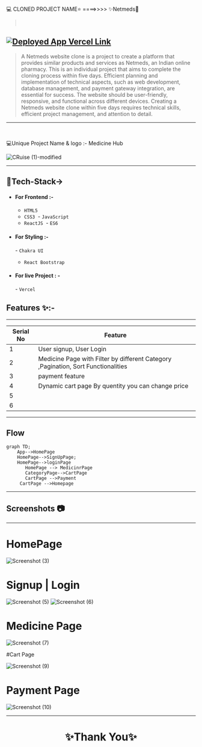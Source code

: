 💻 CLONED PROJECT NAME⭐ ====>>>> ✨Netmeds💫
> <br>


## [![Deployed App Vercel Link](https://img.shields.io/badge/Deployed_App_Vercel_Link-000?style=for-the-badge&logo=ko-fi&logoColor=white)](https://medicine-hub.vercel.app/)



> A Netmeds website clone is a project to create a platform that provides similar products and services as Netmeds, an Indian online pharmacy. This is an individual project that aims to complete the cloning process within five days. Efficient planning and implementation of technical aspects, such as web development, database management, and payment gateway integration, are essential for success. The website should be user-friendly, responsive, and functional across different devices. Creating a Netmeds website clone within five days requires technical skills, efficient project management, and attention to detail.
---


<br>

💻Unique Project Name & logo :- Medicine Hub

![CRuise (1)-modified](https://medicine-hub.vercel.app/static/media/Logo.9c966f8b432ccbcd9b3e.png)

---

## 💫Tech-Stack->

- #### For Frontend :-

  - `HTML5`
  - `CSS3`
     - `JavaScript `
  - `ReactJS`
     - `ES6 `

- #### For Styling :-

  - `Chakra UI `
  - `React Bootstrap `

- #### For live Project : -
  - `Vercel`

## Features ✨:-

---

| Serial No | Feature                                                                           |
| --------- | --------------------------------------------------------------------------------- |
| 1         | User signup, User Login                                              |
| 2         | Medicine Page with Filter by different Category ,Pagination, Sort Functionalities |
| 3         | payment feature                                              |
| 4         | Dynamic cart page By quentity you can change price                                                    |
| 5         |                                                    |
| 6         | 
---

## Flow

```mermaid
graph TD;
    App-->HomePage
    HomePage-->SignUpPage;
    HomePage-->loginPage
       HomePage --> MedicinrPage
       CategoryPage-->CartPage
       CartPage -->Payment
     CartPage -->Homepage

```
---

## Screenshots 📷

---

# HomePage

![Screenshot (3)](https://user-images.githubusercontent.com/108014776/222342812-93b0db52-b922-4c3d-b81d-d30709c71f6d.png)

# Signup | Login

![Screenshot (5)](https://user-images.githubusercontent.com/108014776/222343027-3e771702-2cb6-4fc4-b793-c42385cf3d79.png)
![Screenshot (6)](https://user-images.githubusercontent.com/108014776/222343040-36511a33-bab3-4e92-999d-18c8fa9512f8.png)


# Medicine Page

![Screenshot (7)](https://user-images.githubusercontent.com/108014776/222343082-46c70803-a13b-47ef-9514-2ad9f24d08c2.png)


#Cart Page


![Screenshot (9)](https://user-images.githubusercontent.com/108014776/222343448-65fbb0a2-b6c5-454a-9c9b-324c9b06c758.png)

# Payment Page


![Screenshot (10)](https://user-images.githubusercontent.com/108014776/222343437-deac8783-e179-4a56-9101-c4c59f958ff2.png)


---

<h1 align="center">✨Thank You✨</h1>


